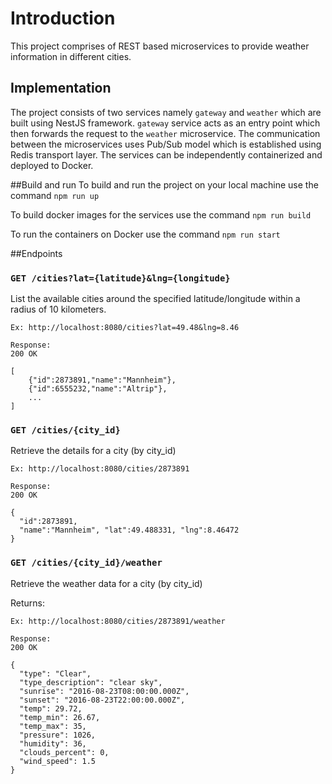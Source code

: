 # Introduction
This project comprises of REST based microservices to provide weather information in different cities. 

## Implementation
The project consists of two services namely `gateway` and `weather` which are built using NestJS
framework. `gateway` service acts as an entry point which then forwards the request 
to the `weather` microservice.  The communication between the microservices uses Pub/Sub model 
which is established using Redis transport layer. The services can be independently containerized 
and deployed to Docker. 
 
 
 ##Build and run
To build and run the project on your local machine use the command `npm run up`
 
To build docker images for the services use the command `npm run build`

To run the containers on Docker use the command `npm run start` 

##Endpoints
### `GET /cities?lat={latitude}&lng={longitude}`
List the available cities around the specified latitude/longitude within a radius of 10 kilometers.
```
Ex: http://localhost:8080/cities?lat=49.48&lng=8.46

Response:
200 OK

[
    {"id":2873891,"name":"Mannheim"}, 
    {"id":6555232,"name":"Altrip"}, 
    ...
]
```

### `GET /cities/{city_id}`
Retrieve the details for a city (by city_id)

```
Ex: http://localhost:8080/cities/2873891

Response:
200 OK

{
  "id":2873891,
  "name":"Mannheim", "lat":49.488331, "lng":8.46472
}
```

### `GET /cities/{city_id}/weather`
Retrieve the weather data for a city (by city_id)

Returns:

```
Ex: http://localhost:8080/cities/2873891/weather

Response:
200 OK

{
  "type": "Clear",
  "type_description": "clear sky",
  "sunrise": "2016-08-23T08:00:00.000Z",
  "sunset": "2016-08-23T22:00:00.000Z",
  "temp": 29.72,
  "temp_min": 26.67,
  "temp_max": 35,
  "pressure": 1026,
  "humidity": 36,
  "clouds_percent": 0,
  "wind_speed": 1.5
}
```